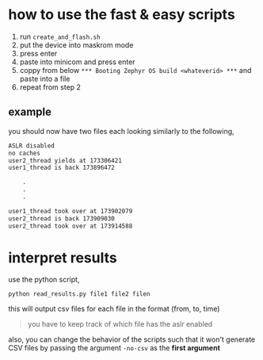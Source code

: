 # how to use the fast & easy scripts
1. run `create_and_flash.sh`
2. put the device into maskrom mode
3. press enter
4. paste into minicom and press enter
5. coppy from below `*** Booting Zephyr OS build <whateverid> ***` and paste into a file
6. repeat from step 2

## example
you should now have two files each looking similarly to the following,
```txt
ASLR disabled
no caches
user2_thread yields at 173306421
user1_thread is back 173896472

    .
    .
    .

user1_thread took over at 173902079
user2_thread is back 173909030
user2_thread took over at 173914588
```
# interpret results
use the python script,
```shell
python read_results.py file1 file2 filen
```
this will output csv files for each file in the format (from, to, time)

> you have to keep track of which file has the aslr enabled

also, you can change the behavior of the scripts such that it won't generate CSV files by passing
the argument `-no-csv` as the **first argument**

